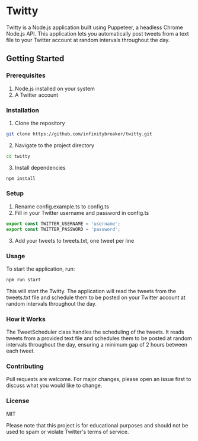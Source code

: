 # Twitty

Twitty is a Node.js application built using Puppeteer, a headless Chrome Node.js API. This application lets you automatically post tweets from a text file to your Twitter account at random intervals throughout the day. 

## Getting Started

### Prerequisites

1. Node.js installed on your system
2. A Twitter account

### Installation

1. Clone the repository

```bash
git clone https://github.com/infinitybreaker/twitty.git
```

2. Navigate to the project directory

```bash
cd twitty
```

3. Install dependencies

```bash
npm install
```

### Setup
1. Rename config.example.ts to config.ts
2. Fill in your Twitter username and password in config.ts

```typescript
export const TWITTER_USERNAME = 'username';
export const TWITTER_PASSWORD = 'password';
```
3. Add your tweets to tweets.txt, one tweet per line

### Usage
To start the application, run:

```bash
npm run start
```

This will start the Twitty. The application will read the tweets from the tweets.txt file and schedule them to be posted on your Twitter account at random intervals throughout the day.

### How it Works
The TweetScheduler class handles the scheduling of the tweets. It reads tweets from a provided text file and schedules them to be posted at random intervals throughout the day, ensuring a minimum gap of 2 hours between each tweet.

### Contributing
Pull requests are welcome. For major changes, please open an issue first to discuss what you would like to change.

### License
MIT

Please note that this project is for educational purposes and should not be used to spam or violate Twitter's terms of service.